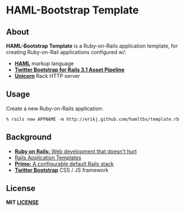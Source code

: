 # HAML-Bootstrap Template

## About

**HAML-Bootstrap Template** is a Ruby-on-Rails application template, for creating Ruby-on-Rail applications configured w/:

- [**HAML**](http://haml.info/) markup language
- [**Twitter Bootstrap for Rails 3.1 Asset Pipeline**](https://github.com/seyhunak/twitter-bootstrap-rails)
- [**Unicorn**](http://unicorn.bogomips.org/) Rack HTTP server

## Usage

Create a new Ruby-on-Rails application:

    % rails new APPNAME -m http://erikj.github.com/hamltbs/template.rb

## Background

- [**Ruby on Rails:** Web development that doesn't hurt](http://rubyonrails.org/)
- [Rails Application Templates](http://guides.rubyonrails.org/rails_application_templates.html)
- [**Primo:** A configurable default Rails stack](https://github.com/cbetta/primo)
- [**Twitter Bootstrap**](http://twitter.github.com/bootstrap/)  CSS / JS framework

## License

**MIT [LICENSE](https://github.com/erikj/hamltbs/blob/gh-pages/LICENSE)**